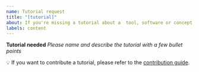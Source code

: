 ```yaml
---
name: Tutorial request
title: "[tutorial]"
about: If you're missing a tutorial about a  tool, software or concept, please let us know.
labels: content
---
```


**Tutorial needed**
*Please name and describe the tutorial with a few bullet points*

:bulb: If you want to contribute a tutorial, please refer to the [contribution guide](https://nfdi4plants.org/nfdi4plants.knowledgebase/docs/CONTRIBUTING.html).